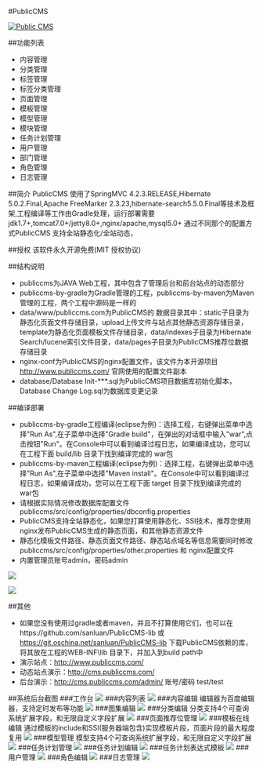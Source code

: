 #PublicCMS

<a target="_blank" href="http://shang.qq.com/wpa/qunwpa?idkey=8a633f84fb2475068182d3c447319977faca6a14dc3acf8017a160d65962a175"><img border="0" src="http://pub.idqqimg.com/wpa/images/group.png" alt="Public CMS" title="Public CMS"/></a>

##功能列表

* 内容管理
* 分类管理
* 标签管理
* 标签分类管理
* 页面管理
* 模板管理
* 模型管理
* 模块管理
* 任务计划管理
* 用户管理
* 部门管理
* 角色管理
* 日志管理

##简介
PublicCMS 使用了SpringMVC 4.2.3.RELEASE,Hibernate 5.0.2.Final,Apache FreeMarker 2.3.23,hibernate-search5.5.0.Final等技术及框架,工程编译等工作由Gradle处理，运行部署需要jdk1.7+,tomcat7.0+/jetty8.0+,nginx/apache,mysql5.0+
通过不同那个的配置方式PublicCMS 支持全站静态化/全站动态，

##授权
该软件永久开源免费(MIT 授权协议)

##结构说明
* publiccms为JAVA Web工程，其中包含了管理后台和前台站点的动态部分
* publiccms-by-gradle为Gradle管理的工程，publiccms-by-maven为Maven管理的工程，两个工程中源码是一样的
* data/www/publiccms.com为PublicCMS的 数据目录其中：static子目录为静态化页面文件存储目录，upload上传文件与站点其他静态资源存储目录，template为静态化页面模板文件存储目录，data/indexes子目录为Hibernate Search/lucene索引文件目录，data/pages子目录为PublicCMS推荐位数据存储目录
* nginx-conf为PublicCMS的nginx配置文件，该文件为本开源项目 http://www.publiccms.com/ 官网使用的配置文件副本
* database/Database Init-***.sql为PublicCMS项目数据库初始化脚本，Database Change Log.sql为数据库变更记录

##编译部署
* publiccms-by-gradle工程编译(eclipse为例)：选择工程，右键弹出菜单中选择"Run As",在子菜单中选择"Gradle build"，在弹出的对话框中输入"war",点击按钮"Run"。在Console中可以看到编译过程日志，如果编译成功，您可以在工程下面 build/lib 目录下找到编译完成的 war包
* publiccms-by-maven工程编译(eclipse为例)：选择工程，右键弹出菜单中选择"Run As",在子菜单中选择"Maven install"。在Console中可以看到编译过程日志，如果编译成功，您可以在工程下面 target 目录下找到编译完成的 war包
* 请根据实际情况修改数据库配置文件publiccms/src/config/properties/dbconfig.properties
* PublicCMS支持全站静态化，如果您打算使用静态化、SSI技术，推荐您使用nginx发布PublicCMS生成的静态页面，和其他静态资源文件
* 静态化模板文件路径、静态页面文件路径、静态站点域名等信息需要同时修改 publiccms/src/config/properties/other.properties 和 nginx配置文件
* 内置管理员账号admin，密码admin

![](doc/images/rt.jpg)

![](doc/images/j.jpg)

##其他
* 如果您没有使用过gradle或者maven，并且不打算使用它们，也可以在https://github.com/sanluan/PublicCMS-lib 或 https://git.oschina.net/sanluan/PublicCMS-lib 下载PublicCMS依赖的库，将其放在工程的WEB-INF\lib 目录下，并加入到build path中
* 演示站点：http://www.publiccms.com/
* 动态站点演示：http://cms.publiccms.com/
* 后台演示：http://cms.publiccms.com/admin/ 账号/密码 test/test


##系统后台截图
###工作台
![](doc/images/preview/1.jpg)
###内容列表
![](doc/images/preview/2.jpg)
###内容编辑
编辑器为百度编辑器，支持定时发布等功能
![](doc/images/preview/3.jpg)
###图集编辑
![](doc/images/preview/4.jpg)
###分类编辑
分类支持4个可查询系统扩展字段，和无限自定义字段扩展
![](doc/images/preview/5.jpg)
###页面推荐位管理
![](doc/images/preview/6.jpg)
###模板在线编辑
通过模板的include和SSI(服务器端包含)实现模板片段，页面片段的最大程度复用
![](doc/images/preview/7.jpg)
###模型管理
模型支持4个可查询系统扩展字段，和无限自定义字段扩展
![](doc/images/preview/8.jpg)
###任务计划管理
![](doc/images/preview/9.jpg)
###任务计划编辑
![](doc/images/preview/10.jpg)
###任务计划表达式模板
![](doc/images/preview/14.jpg)
###用户管理
![](doc/images/preview/11.jpg)
###角色编辑
![](doc/images/preview/12.jpg)
###日志管理
![](doc/images/preview/13.jpg)